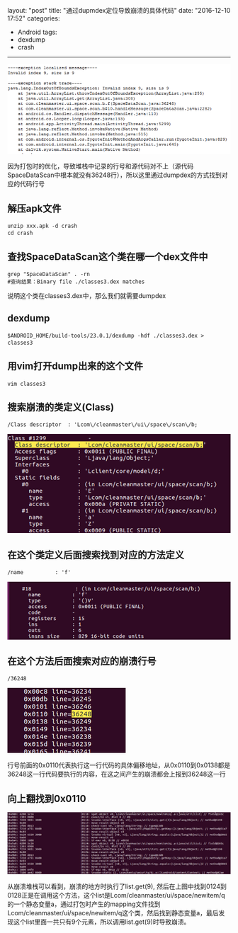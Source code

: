layout: "post"
title: "通过dupmdex定位导致崩溃的具体代码"
date: "2016-12-10 17:52"
categories:
- Android
tags:
- dexdump
- crash
---

![crash](/images/2016/12/crash.png)

因为打包时的优化，导致堆栈中记录的行号和源代码对不上（源代码SpaceDataScan中根本就没有36248行），所以这里通过dumpdex的方式找到对应的代码行号
<!--more-->
## 解压apk文件
```
unzip xxx.apk -d crash
cd crash
```

## 查找SpaceDataScan这个类在哪一个dex文件中
```
grep "SpaceDataScan" . -rn
#查询结果：Binary file ./classes3.dex matches
```
说明这个类在classes3.dex中，那么我们就需要dumpdex

## dexdump
```
$ANDROID_HOME/build-tools/23.0.1/dexdump -hdf ./classes3.dex > classes3
```

## 用vim打开dump出来的这个文件
```
vim classes3
```

## 搜索崩溃的类定义(Class)

```
/Class descriptor  : 'Lcom\/cleanmaster\/ui\/space\/scan\/b;
```
![class](/images/2016/12/class.png)

## 在这个类定义后面搜索找到对应的方法定义
```
/name          : 'f'
```
![method](/images/2016/12/method.png)

## 在这个方法后面搜索对应的崩溃行号
```
/36248
```
![line](/images/2016/12/line.png)

行号前面的0x0110代表执行这一行代码的具体偏移地址，从0x0110到0x0138都是36248这一行代码要执行的内容，在这之间产生的崩溃都会上报到36248这一行

## 向上翻找到0x0110
![inline](/images/2016/12/inline.png)

从崩溃堆栈可以看到，崩溃的地方时执行了list.get(9), 然后在上图中找到0124到0128正是在调用这个方法，这个list是Lcom/cleanmaster/ui/space/newitem/q的一个静态变量a，通过打包时产生的mapping文件找到Lcom/cleanmaster/ui/space/newitem/q这个类，然后找到静态变量a，最后发现这个list里面一共只有9个元素，所以调用list.get(9)时导致崩溃。

